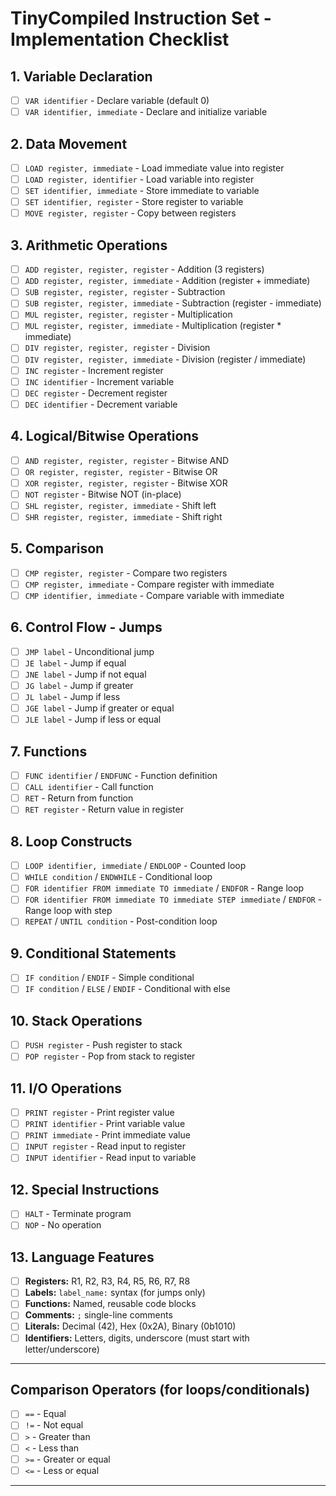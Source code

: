 # TinyCompiled Instruction Set - Implementation Checklist

## 1. Variable Declaration
- [ ] `VAR identifier` - Declare variable (default 0)
- [ ] `VAR identifier, immediate` - Declare and initialize variable

## 2. Data Movement
- [ ] `LOAD register, immediate` - Load immediate value into register
- [ ] `LOAD register, identifier` - Load variable into register
- [ ] `SET identifier, immediate` - Store immediate to variable
- [ ] `SET identifier, register` - Store register to variable
- [ ] `MOVE register, register` - Copy between registers

## 3. Arithmetic Operations
- [ ] `ADD register, register, register` - Addition (3 registers)
- [ ] `ADD register, register, immediate` - Addition (register + immediate)
- [ ] `SUB register, register, register` - Subtraction
- [ ] `SUB register, register, immediate` - Subtraction (register - immediate)
- [ ] `MUL register, register, register` - Multiplication
- [ ] `MUL register, register, immediate` - Multiplication (register * immediate)
- [ ] `DIV register, register, register` - Division
- [ ] `DIV register, register, immediate` - Division (register / immediate)
- [ ] `INC register` - Increment register
- [ ] `INC identifier` - Increment variable
- [ ] `DEC register` - Decrement register
- [ ] `DEC identifier` - Decrement variable

## 4. Logical/Bitwise Operations
- [ ] `AND register, register, register` - Bitwise AND
- [ ] `OR register, register, register` - Bitwise OR
- [ ] `XOR register, register, register` - Bitwise XOR
- [ ] `NOT register` - Bitwise NOT (in-place)
- [ ] `SHL register, register, immediate` - Shift left
- [ ] `SHR register, register, immediate` - Shift right

## 5. Comparison
- [ ] `CMP register, register` - Compare two registers
- [ ] `CMP register, immediate` - Compare register with immediate
- [ ] `CMP identifier, immediate` - Compare variable with immediate

## 6. Control Flow - Jumps
- [ ] `JMP label` - Unconditional jump
- [ ] `JE label` - Jump if equal
- [ ] `JNE label` - Jump if not equal
- [ ] `JG label` - Jump if greater
- [ ] `JL label` - Jump if less
- [ ] `JGE label` - Jump if greater or equal
- [ ] `JLE label` - Jump if less or equal

## 7. Functions
- [ ] `FUNC identifier` / `ENDFUNC` - Function definition
- [ ] `CALL identifier` - Call function
- [ ] `RET` - Return from function
- [ ] `RET register` - Return value in register

## 8. Loop Constructs
- [ ] `LOOP identifier, immediate` / `ENDLOOP` - Counted loop
- [ ] `WHILE condition` / `ENDWHILE` - Conditional loop
- [ ] `FOR identifier FROM immediate TO immediate` / `ENDFOR` - Range loop
- [ ] `FOR identifier FROM immediate TO immediate STEP immediate` / `ENDFOR` - Range loop with step
- [ ] `REPEAT` / `UNTIL condition` - Post-condition loop

## 9. Conditional Statements
- [ ] `IF condition` / `ENDIF` - Simple conditional
- [ ] `IF condition` / `ELSE` / `ENDIF` - Conditional with else

## 10. Stack Operations
- [ ] `PUSH register` - Push register to stack
- [ ] `POP register` - Pop from stack to register

## 11. I/O Operations
- [ ] `PRINT register` - Print register value
- [ ] `PRINT identifier` - Print variable value
- [ ] `PRINT immediate` - Print immediate value
- [ ] `INPUT register` - Read input to register
- [ ] `INPUT identifier` - Read input to variable

## 12. Special Instructions
- [ ] `HALT` - Terminate program
- [ ] `NOP` - No operation

## 13. Language Features
- [ ] **Registers:** R1, R2, R3, R4, R5, R6, R7, R8
- [ ] **Labels:** `label_name:` syntax (for jumps only)
- [ ] **Functions:** Named, reusable code blocks
- [ ] **Comments:** `;` single-line comments
- [ ] **Literals:** Decimal (42), Hex (0x2A), Binary (0b1010)
- [ ] **Identifiers:** Letters, digits, underscore (must start with letter/underscore)

---

## Comparison Operators (for loops/conditionals)
- [ ] `==` - Equal
- [ ] `!=` - Not equal
- [ ] `>` - Greater than
- [ ] `<` - Less than
- [ ] `>=` - Greater or equal
- [ ] `<=` - Less or equal

---

